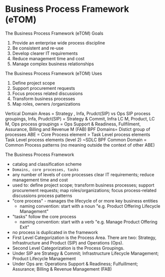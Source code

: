 # Business Process Framework (eTOM) 

The Business Process Framework (eTOM) Goals
1. Provide an enterprise wide process discipline
2. Be consistent and re-use
3. Develop clearer IT requirements
4. Reduce management time and cost
5. Manage complex business relationships

The Business Process Framework (eTOM) Uses
1. Define project scope
2. Support procurement requests
3. Focus process related discussions
4. Transform business processes
5. Map roles, owners /organizations

Vertical Domain Areas = Strategy , Infa, Prudct(SIP) vs Ops
SIP process groupings, Infa, Prudct(SIP) = Strategy & Commit, Infra LC M, Product, LC M,
Ops process groupings = Ops Support & Readiness, Fullfilment, Assurance, Billing and Revenue M (FAB)
BPF Domains= Distict group of processes
ABE = Core Process element > Task Level process elements 
Task Level process elements (level 2) ~SDLC 
BPF Common Domain = Common Process patterns (no meaning outside the context of other ABE)

The Business Process Framework
- catalog and classification scheme
- `Domains, core processes, tasks`
- any number of levels of core processes
clear IT requirements; reduce management time and cost
- used to: define project scope; transform business processes; support procurement requests; map roles/organizations; focus process-related discussions
process patterns
- "core process" - manages the lifecycle of or more key business entities
	- naming convention: start with a noun "e.g. Product Offering Lifecycle Management"
- "tasks" follow the core process
	- naming convention: start with a verb "e.g. Manage Product Offering Exit"
- no process is duplicated in the framework
- First Level Categorization is the Process Area. There are two: Strategy, Infrastructure and Product (SIP) and Operations (Ops).
- Second Level Categorization is the Process Groupings. 
- Under SIP are Strategy & Commit; Infrastructure Lifecycle Management; Product Lifecycle Management
- Under Ops are: Operations Support & Readiness; Fulfuillment; Assurance; Billing & Revenue Management (FAB)
